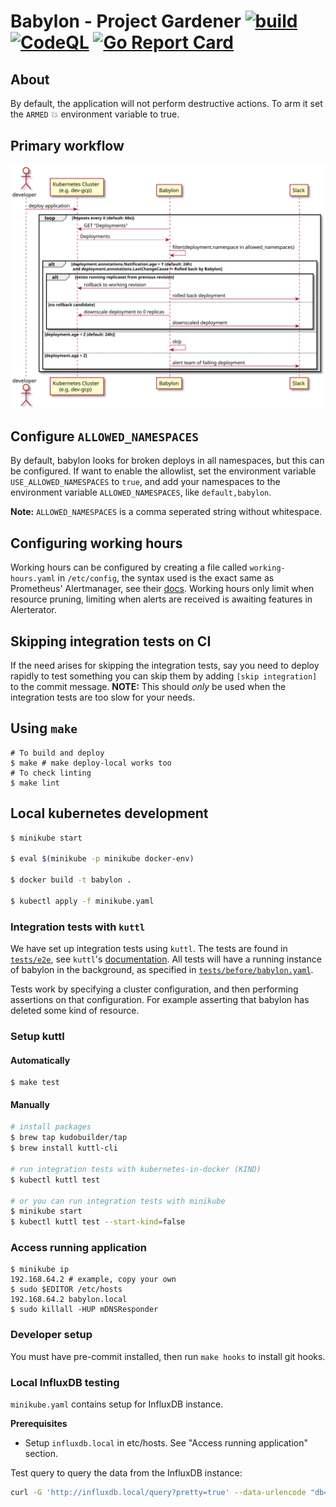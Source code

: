 # Babylon - Project Gardener [![build](https://github.com/nais/babylon/actions/workflows/pipeline.yaml/badge.svg)](https://github.com/nais/babylon/actions/workflows/pipeline.yaml) [![CodeQL](https://github.com/nais/babylon/actions/workflows/codeql.yaml/badge.svg)](https://github.com/nais/babylon/actions/workflows/codeql.yaml) [![Go Report Card](https://goreportcard.com/badge/github.com/nais/babylon)](https://goreportcard.com/report/github.com/nais/babylon)

## About

By default, the application will not perform destructive actions. To arm it set the `ARMED` 💥 environment variable to true. 

## Primary workflow

![UML-sequence diagram of primary loop](docs/babylon-flow.svg)

## Configure `ALLOWED_NAMESPACES` 

By default, babylon looks for broken deploys in all namespaces, but this can be configured. If want to enable the allowlist, set the environment variable `USE_ALLOWED_NAMESPACES`
to `true`, and add your namespaces to the environment variable `ALLOWED_NAMESPACES`, like `default,babylon`. 

**Note:** `ALLOWED_NAMESPACES` is a comma seperated string without whitespace. 

## Configuring working hours

Working hours can be configured by creating a file called `working-hours.yaml` in `/etc/config`, the syntax used
is the exact same as Prometheus' Alertmanager, see their
[docs](https://www.prometheus.io/docs/alerting/latest/configuration/#mute_time_interval).
Working hours only limit when resource pruning, limiting when alerts are received is awaiting features
in Alerterator.

## Skipping integration tests on CI

If the need arises for skipping the integration tests, say you need to deploy rapidly to test something you can skip them
by adding `[skip integration]` to the commit message. **NOTE:** This should _only_ be used when the integration tests are 
too slow for your needs.

## Using `make`

```shell
# To build and deploy
$ make # make deploy-local works too
# To check linting
$ make lint
```

## Local kubernetes development 

```sh 
$ minikube start

$ eval $(minikube -p minikube docker-env)

$ docker build -t babylon .

$ kubectl apply -f minikube.yaml
```

### Integration tests with `kuttl`

We have set up integration tests using `kuttl`. The tests are found in [`tests/e2e`](tests/e2e), 
see `kuttl`'s [documentation](https://kuttl.dev/docs/). All tests will have a running instance of babylon
in the background, as specified in [`tests/before/babylon.yaml`](tests/before/babylon.yaml). 

Tests work by specifying a cluster configuration, and then performing assertions on that configuration.
For example asserting that babylon has deleted some kind of resource.

### Setup kuttl

#### Automatically

```shell
$ make test
```

#### Manually

```sh
# install packages
$ brew tap kudobuilder/tap
$ brew install kuttl-cli

# run integration tests with kubernetes-in-docker (KIND)
$ kubectl kuttl test

# or you can run integration tests with minikube
$ minikube start
$ kubectl kuttl test --start-kind=false
```

### Access running application

```shell
$ minikube ip
192.168.64.2 # example, copy your own
$ sudo $EDITOR /etc/hosts
192.168.64.2 babylon.local
$ sudo killall -HUP mDNSResponder
```

### Developer setup

You must have pre-commit installed, then run `make hooks` to install git hooks. 

### Local InfluxDB testing

`minikube.yaml` contains setup for InfluxDB instance. 


**Prerequisites**
- Setup `influxdb.local` in etc/hosts. See "Access running application" section.

Test query to query the data from the InfluxDB instance:

```bash
curl -G 'http://influxdb.local/query?pretty=true' --data-urlencode "db=testdb" --data-urlencode "q=SHOW SERIES"
```